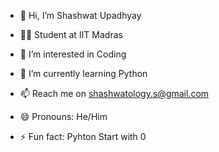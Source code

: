 - 👋 Hi, I’m Shashwat Upadhyay
- 🧑‍🎓 Student at IIT Madras 
- 👀 I’m interested in Coding 
- 🌱 I’m currently learning Python 

- 📫 Reach me on shashwatology.s@gmail.com
- 😄 Pronouns: He/Him
- ⚡ Fun fact: Pyhton Start with 0 

<!---
Shashwatology/Shashwatology is a ✨ special ✨ repository because its `README.md` (this file) appears on your GitHub profile.
You can click the Preview link to take a look at your changes.
--->
